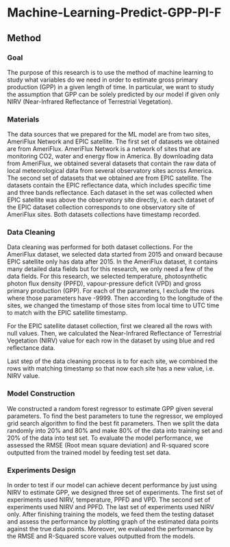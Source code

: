 # Machine-Learning-Predict-GPP-PI-F

## Method
### Goal
The purpose of this research is to use the method of machine learning to study what variables do we need in order to estimate gross primary production (GPP) in a given length of time. In particular, we want to study the assumption that GPP can be solely predicted by our model if given only NIRV (Near-Infrared Reflectance of Terrestrial Vegetation).

### Materials
The data sources that we prepared for the ML model are from two sites, AmeriFlux Network and EPIC satellite. The first set of datasets we obtained are from AmeriFlux. AmeriFlux Network is a network of sites that are monitoring CO2, water and energy flow in America. By downloading data from AmeriFlux, we obtained several datasets that contain the raw data of local meteorological data from several observatory sites across America. The second set of datasets that we obtained are from EPIC satellite. The datasets contain the EPIC reflectance data, which includes specific time and three bands reflectance. Each dataset in the set was collected when EPIC satellite was above the observatory site directly, i.e. each dataset of the EPIC dataset collection corresponds to one observatory site of AmeriFlux sites. Both datasets collections have timestamp recorded.

### Data Cleaning
Data cleaning was performed for both dataset collections. For the AmeriFlux dataset, we selected data started from 2015 and onward because EPIC satellite only has data after 2015. In the AmeriFlux dataset, it contains many detailed data fields but for this research, we only need a few of the data fields. For this research, we selected temperature, photosynthetic photon flux density (PPFD), vapour-pressure deficit (VPD) and gross primary production (GPP). For each of the parameters, I exclude the rows where those parameters have -9999. Then according to the longitude of the sites, we changed the timestamp of those sites from local time to UTC time to match with the EPIC satellite timestamp. 

For the EPIC satellite dataset collection, first we cleared all the rows with null values. Then, we calculated the Near-Infrared Reflectance of Terrestrial Vegetation (NIRV) value for each row in the dataset by using blue and red reflectance data. 

Last step of the data cleaning process is to for each site, we combined the rows with matching timestamp so that now each site has a new value, i.e. NIRV value.

### Model Construction
We constructed a random forest regressor to estimate GPP given several parameters. To find the best parameters to tune the regressor, we employed grid search algorithm to find the best fit parameters. Then we split the data randomly into 20% and 80% and make 80% of the data into training set and 20% of the data into test set. To evaluate the model performance, we assessed the RMSE (Root mean square deviation) and R-squared score outputted from the trained model by feeding test set data. 

### Experiments Design
In order to test if our model can achieve decent performance by just using NIRV to estimate GPP, we designed three set of experiments. The first set of experiments used NIRV, temperature, PPFD and VPD. The second set of experiments used NIRV and PPFD. The last set of experiments used NIRV only. After finishing training the models, we feed them the testing dataset and assess the performance by plotting graph of the estimated data points against the true data points. Moreover, we evaluated the performance by the RMSE and R-Squared score values outputted from the models. 

